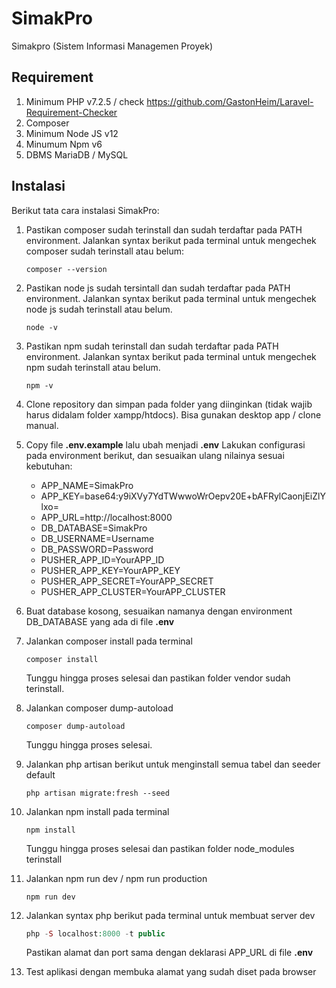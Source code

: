 # SimakPro

Simakpro (Sistem Informasi Managemen Proyek)

## Requirement
1. Minimum PHP v7.2.5 / check https://github.com/GastonHeim/Laravel-Requirement-Checker
2. Composer
3. Minimum Node JS v12
4. Minumum Npm v6
5. DBMS MariaDB / MySQL

## Instalasi
Berikut tata cara instalasi SimakPro:
1. Pastikan composer sudah terinstall dan sudah terdaftar pada PATH environment.
    Jalankan syntax berikut pada terminal untuk mengechek composer sudah terinstall atau belum:
    ```composer
    composer --version
    ```

2. Pastikan node js sudah tersintall dan sudah terdaftar pada PATH environment.
    Jalankan syntax berikut pada terminal untuk mengechek node js sudah terinstall atau belum.
    ```node
    node -v
    ```

3. Pastikan npm sudah terinstall dan sudah terdaftar pada PATH environment.
    Jalankan syntax berikut pada terminal untuk mengechek npm sudah terinstall atau belum.
    ```npm
    npm -v
    ```

4. Clone repository dan simpan pada folder yang diinginkan (tidak wajib harus didalam folder xampp/htdocs). Bisa gunakan desktop app / clone manual.

5. Copy file <strong>.env.example</strong> lalu ubah menjadi <strong>.env</strong>
    Lakukan configurasi pada environment berikut, dan sesuaikan ulang nilainya sesuai kebutuhan:
    - APP_NAME=SimakPro
    - APP_KEY=base64:y9iXVy7YdTWwwoWrOepv20E+bAFRylCaonjEiZlYlxo=
    - APP_URL=http://localhost:8000
    - DB_DATABASE=SimakPro
    - DB_USERNAME=Username
    - DB_PASSWORD=Password
    - PUSHER_APP_ID=YourAPP_ID
    - PUSHER_APP_KEY=YourAPP_KEY
    - PUSHER_APP_SECRET=YourAPP_SECRET
    - PUSHER_APP_CLUSTER=YourAPP_CLUSTER

6. Buat database kosong, sesuaikan namanya dengan environment DB_DATABASE yang ada di file <strong>.env</strong>

7. Jalankan composer install pada terminal
    ```composer
    composer install
    ```
    Tunggu hingga proses selesai dan pastikan folder vendor sudah terinstall.

8. Jalankan composer dump-autoload 
    ```composer
    composer dump-autoload 
    ```
    Tunggu hingga proses selesai.

9. Jalankan php artisan berikut untuk menginstall semua tabel dan seeder default
    ```
    php artisan migrate:fresh --seed
    ```

10. Jalankan npm install pada terminal
    ```npm
    npm install
    ```
    Tunggu hingga proses selesai dan pastikan folder node_modules terinstall

11. Jalankan npm run dev / npm run production
    ```npm
    npm run dev
    ```

12. Jalankan syntax php berikut pada terminal untuk membuat server dev
    ```php
    php -S localhost:8000 -t public
    ```
    Pastikan alamat dan port sama dengan deklarasi APP_URL di file <strong>.env</strong>

13. Test aplikasi dengan membuka alamat yang sudah diset pada browser